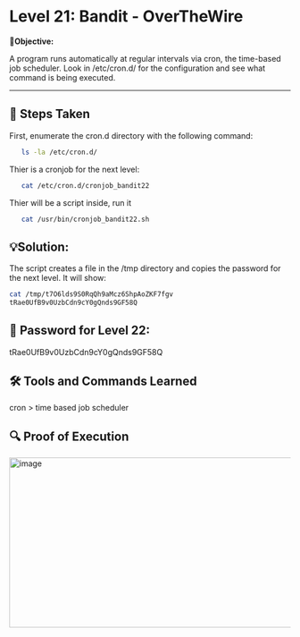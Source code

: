 # Level 21: Bandit - OverTheWire

**🎯Objective:**  

A program runs automatically at regular intervals via cron, the time-based job scheduler. Look in /etc/cron.d/ for the configuration and see what command is being executed.

---

## 📝 Steps Taken
First, enumerate the cron.d directory with the following command:
```bash
   ls -la /etc/cron.d/
```
Thier is a cronjob for the next level:
```bash
   cat /etc/cron.d/cronjob_bandit22
```
Thier will be a script inside, run it
```bash
   cat /usr/bin/cronjob_bandit22.sh
```

## 💡Solution:
The script creates a file in the /tmp directory and copies the password for the next level. It will show:

   ```bash
   cat /tmp/t7O6lds9S0RqQh9aMcz6ShpAoZKF7fgv
   tRae0UfB9v0UzbCdn9cY0gQnds9GF58Q

```

## 🔑 Password for Level 22:
tRae0UfB9v0UzbCdn9cY0gQnds9GF58Q

## 🛠️ Tools and Commands Learned
cron > time based job scheduler

## 🔍 Proof of Execution
<img width="825" height="304" alt="image" src="https://github.com/user-attachments/assets/dc86f84f-039f-40af-b430-924ace28a2a8" />
